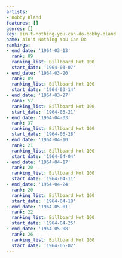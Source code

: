 ```yaml
---
artists:
- Bobby Bland
features: []
genres: []
key: ain-t-nothing-you-can-do-bobby-bland
name: Ain't Nothing You Can Do
rankings:
- end_date: '1964-03-13'
  rank: 89
  ranking_list: Billboard Hot 100
  start_date: '1964-03-07'
- end_date: '1964-03-20'
  rank: 89
  ranking_list: Billboard Hot 100
  start_date: '1964-03-14'
- end_date: '1964-03-27'
  rank: 57
  ranking_list: Billboard Hot 100
  start_date: '1964-03-21'
- end_date: '1964-04-03'
  rank: 37
  ranking_list: Billboard Hot 100
  start_date: '1964-03-28'
- end_date: '1964-04-10'
  rank: 21
  ranking_list: Billboard Hot 100
  start_date: '1964-04-04'
- end_date: '1964-04-17'
  rank: 20
  ranking_list: Billboard Hot 100
  start_date: '1964-04-11'
- end_date: '1964-04-24'
  rank: 20
  ranking_list: Billboard Hot 100
  start_date: '1964-04-18'
- end_date: '1964-05-01'
  rank: 22
  ranking_list: Billboard Hot 100
  start_date: '1964-04-25'
- end_date: '1964-05-08'
  rank: 26
  ranking_list: Billboard Hot 100
  start_date: '1964-05-02'
---
```


